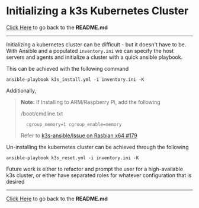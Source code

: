 # Initializing a k3s Kubernetes Cluster

[Click Here](../README.md) to go back to the **README.md**

---

Initializing a kubernetes cluster can be difficult - but it doesn't have to be. With Ansible and a populated `inventory.ini` we can specify the host servers and agents and initialize a cluster with a quick ansible playbook.

This can be achieved with the following command

    ansible-playbook k3s_install.yml -i inventory.ini -K

Additionally,

> **Note:** If Installing to ARM/Raspberry Pi, add the following
>
> /boot/cmdline.txt
>
>       cgroup_memory=1 cgroup_enable=memory
>
> Refer to [k3s-ansible/Issue on Rasbian x64 #179](https://github.com/k3s-io/k3s-ansible/issues/179)

Un-installing the kubernetes cluster can be achieved through the following

    ansible-playbook k3s_reset.yml -i inventory.ini -K

Future work is either to refactor and prompt the user for a high-available k3s cluster, or either have separated roles for whatever configuration that is desired

---

[Click Here](../README.md) to go back to the **README.md**
